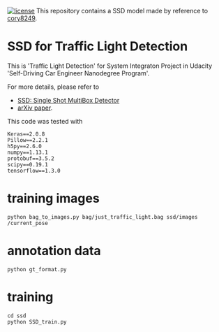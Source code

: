 [![license](https://img.shields.io/github/license/mashape/apistatus.svg)](LICENSE)
This repository contains a SSD model made by reference to [cory8249](https://github.com/cory8249/ssd_keras.git).

# SSD for Traffic Light Detection

This is 'Traffic Light Detection' for System Integraton Project in Udacity 'Self-Driving Car Engineer Nanodegree Program'.

For more details, please refer to 

- [SSD: Single Shot MultiBox Detector](https://github.com/weiliu89/caffe/tree/ssd)
- [arXiv paper](http://arxiv.org/abs/1512.02325).

This code was tested with 

    Keras==2.0.8
    Pillow==2.2.1
    h5py==2.6.0
    numpy==1.13.1
    protobuf==3.5.2
    scipy==0.19.1
    tensorflow==1.3.0

# training images

    python bag_to_images.py bag/just_traffic_light.bag ssd/images /current_pose

# annotation data

    python gt_format.py

# training

    cd ssd
	python SSD_train.py
